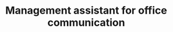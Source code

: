 ---
institution: Städtische Berufsschule für Bürokommunikation und Industriekaufleute
month_started: September
month_ended: July
year_started: 2005
year_ended: 2008
title: Management assistant for office communication
---